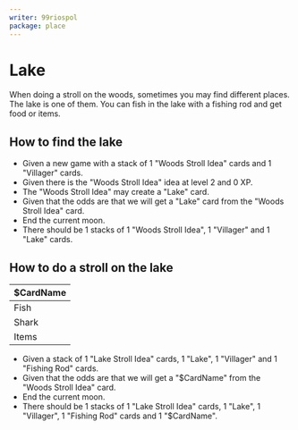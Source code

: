 ```yaml
---
writer: 99riospol
package: place
---
```


# Lake

When doing a stroll on the woods, sometimes you may find different places. The lake is one of them.
You can fish in the lake with a fishing rod and get food or items.

## How to find the lake

 * Given a new game with a stack of 1 "Woods Stroll Idea" cards and 1 "Villager" cards.
 * Given there is the "Woods Stroll Idea" idea at level 2 and 0 XP.
 * The "Woods Stroll Idea" may create a "Lake" card.
 * Given that the odds are that we will get a "Lake" card from the "Woods Stroll Idea" card.
 * End the current moon.
 * There should be 1 stacks of 1 "Woods Stroll Idea", 1 "Villager" and 1 "Lake" cards.

## How to do a stroll on the lake

| $CardName    |
|--------------|
| Fish         |
| Shark        |
| Items        |


 * Given a stack of 1 "Lake Stroll Idea" cards, 1 "Lake", 1 "Villager" and 1 "Fishing Rod" cards.
 * Given that the odds are that we will get a "$CardName" from the "Woods Stroll Idea" card.
 * End the current moon.
 * There should be 1 stacks of 1 "Lake Stroll Idea" cards, 1 "Lake", 1 "Villager", 1 "Fishing Rod" cards and 1 "$CardName".
